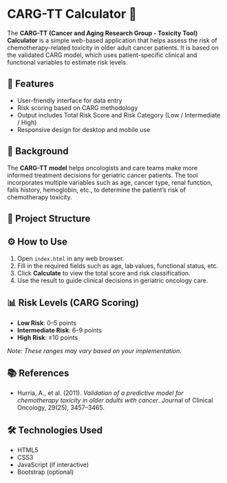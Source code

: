 # CARG-TT Calculator 🧮

The **CARG-TT (Cancer and Aging Research Group - Toxicity Tool) Calculator** is a simple web-based application that helps assess the risk of chemotherapy-related toxicity in older adult cancer patients. It is based on the validated CARG model, which uses patient-specific clinical and functional variables to estimate risk levels.

## 🚀 Features

- User-friendly interface for data entry
- Risk scoring based on CARG methodology
- Output includes Total Risk Score and Risk Category (Low / Intermediate / High)
- Responsive design for desktop and mobile use

## 🧠 Background

The **CARG-TT model** helps oncologists and care teams make more informed treatment decisions for geriatric cancer patients. The tool incorporates multiple variables such as age, cancer type, renal function, falls history, hemoglobin, etc., to determine the patient’s risk of chemotherapy toxicity.

## 📁 Project Structure


## ⚙️ How to Use

1. Open `index.html` in any web browser.
2. Fill in the required fields such as age, lab values, functional status, etc.
3. Click **Calculate** to view the total score and risk classification.
4. Use the result to guide clinical decisions in geriatric oncology care.

## 📊 Risk Levels (CARG Scoring)

- **Low Risk**: 0–5 points
- **Intermediate Risk**: 6–9 points
- **High Risk**: ≥10 points

*Note: These ranges may vary based on your implementation.*

## 📚 References

- Hurria, A., et al. (2011). *Validation of a predictive model for chemotherapy toxicity in older adults with cancer*. Journal of Clinical Oncology, 29(25), 3457–3465.

## 🛠️ Technologies Used

- HTML5
- CSS3
- JavaScript (if interactive)
- Bootstrap (optional)


